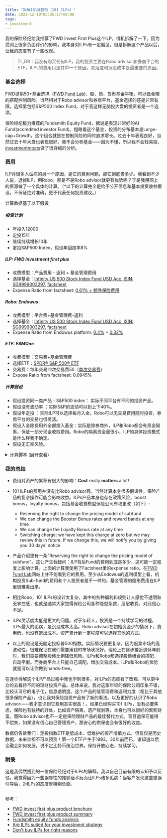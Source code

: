 ```yaml
---
title: "拆解101连投险（101 ILPs）"
date: 2023-12-19T05:35:17+08:00
tags:
- investment
---
```


我的保险经纪给我推荐了FWD Invest First Plus这个ILP，借机拆解了一下。因为受网上很多负面评价的影响，我本身对ILPs有一定偏见，但是拆解这个产品以后，让我的态度有了一些改观。

> TL,DR：我没有购买任何ILP，我的投资主要在Robo advisor和券商平台的ETF。ILPs的费用只是其中一个原因，灵活度和沉没成本是最重要的原因。

### 基金选择

FWD提供50+基金选择（[FWD Fund Lab](https://www.fwd.com.sg/personalised-financial-advice/funds))，股、债、货币基金平衡，可以做合理的搭配控制风险。当然相对于Robo advisor和券商平台，基金选择的还是非常有限。选择里包括S&P500 Index Fund，对于我这样无脑投大盘的投资者是一个选项。

保险经纪极力推荐的Fundsmith Equity Fund，据说是表现非常好的AI Fund(accredited investor Fund)。粗略看这个基金，投资的分布基本是Large-cap+Growth，这个组合就是在控制风险的同时追求增长。过去十年表现良好，当然过去十年大盘也表现很好。我不会分析基金——因为不懂，所以我不会轻易投，[investmentmoats](https://investmentmoats.com/money/fundsmith-equity-funds-performance/)做了很详细的分析。

### 费用

ILP背很多人诟病的另一个原因，是它的费用问题。那它到底贵多少。我看到不少人说，退掉ILP，用Robo。那是不是Robo advisor就更有优势呢？于是我用网上的资源做了一个具体的计算。（*以下的计算完全是给予公开信息和基本投资收益假设，不保证绝对准确，更不代表任何投资建议。）

计算数据基于以下假设

##### 投资计划
- 年投入12000 
- 定投15年
- 继续持续增长10年
- 定投S&P500 Index，假设年回报率8%

##### ILP: FWD Investment first plus
- 收费模型：产品费用 - 返利 + 基金管理费用
- 选择基金：[Infinity US 500 Stock Index Fund USD Acc, ISIN: SG9999003297](https://www.fwd.com.sg/personalised-financial-advice/fund-report/?currencyId=USD&languageId=en-GB&id=F0HKG062P3&idCurrencyId=%20&idType=MSID&marketCode=%20), [factsheet](https://lgi.dzhintl.com/doc/uploads/documents/index.php?type=FS&fid=IUSI&lang=EN)
- Expense Ratio from factsheet: [0.61% + 额外保险费用]((https://www.comparefirst.sg/wap/prodSummaryPdf/200501737H/WA_Sum_200501737H_ILP03_RP_May2023.pdf))

##### Robo: Endowus
- 收费模型：平台费+基金管理费-返利
- 选择基金：[Infinity US 500 Stock Index Fund USD Acc, ISIN: SG9999003297](https://www.fwd.com.sg/personalised-financial-advice/fund-report/?currencyId=USD&languageId=en-GB&id=F0HKG062P3&idCurrencyId=%20&idType=MSID&marketCode=%20), [factsheet](https://lgi.dzhintl.com/doc/uploads/documents/index.php?type=FS&fid=IUSI&lang=EN)
- Expense Ratio from Endowus platform: [0.4%](https://endowus.com/pricing) + [0.32%](https://endowus.com/investment-funds-list/lion-global-infinity-u.s-500-stock-index-fund-SG9999003289)

##### ETF: FSMOne
- 收费模型：交易费+基金管理费
- 选择ETF：[SPDR® S&P 500® ETF](https://www.ssga.com/library-content/products/factsheets/etfs/us/factsheet-us-en-spy.pdf)
- 交易费：每年交易四次交易费50（[单次交易费](https://www.fsmone.com.my/etfs/get-started/stock-fees))
- Expose Ratio from factsheet: 0.0945%

##### 计算假设
- 假设投资同一类产品 - S&P500 index： 实际不同平台有不同的投资产品。
- 假设没有波动率 ：实际S&P的波动可以到上下40%。
- 假设年定投 ：实际ILP可以选择每月入金，Robo可以无交易费用随时投资，券商平台的交易也很灵活。
- 假设入金除费用外全部投入基金：实际是除券商外，ILP和Robo都会有资金隔离，保证一部分现金收取费用。Robo的隔离资金量很小，ILP的具体投资模式是什么样我不确定。
- 假设无汇率风险。

<details>
  <summary>计算脚本 (展开查看) </summary>
    <script src="https://gist.github.com/yulu/f2a1742fbbccd023def1c80946485519.js"></script>
</details>

<div>
    <span class="image fit" style="max-width: 1000px;"><img src="https://s3.ap-southeast-1.amazonaws.com/littlecheesecake.me/money.sense/ilp_exploration/money_sense_compare_ilp_robo_etf.excalidraw.png" alt="" /></span>
<div>

<div>
    <span class="image fit" style="max-width: 500px;"><img src="https://s3.ap-southeast-1.amazonaws.com/littlecheesecake.me/money.sense/ilp_exploration/money_sense_ipl_comparison.png" alt="" /></span>
<div>

### 我的总结
- 费用对资产的累积有很大的影响：**Cost** really **matters** a lot!

- 101 ILPs的费用并没有比Robo advisor高。当然计算本身很多假设性，保险产品的复杂操作可能会影响收益。ILPs产品本身也存在政策风险，boost bonus，loyalty bonus，包括基金收费模型保险公司有权更改（如下）: 
    - Reserving the right to change the pricing model of subfund
    - We can change the Booster Bonus rates and reward bands at any time
    - We can change the Loyalty Bonus rate at any time
    - Switching charge: we have kept this charge at zero but we may review this in future. If we change this, we will notify you by giving you 30 days' notice

- 产品介绍里有一条"Reserving the right to change the pricing model of subfund"。这让产生我疑问：ILP背后Fund的费用到底是多少，这可能一定程度上影响计算。上面的计算我使用了Factsheet里的expense ratio。在[FWD Fund Lab](https://www.fwd.com.sg/personalised-financial-advice/fund-report/?currencyId=SGD&languageId=en-GB&id=F0HKG062P2&idCurrencyId=%20&idType=MSID&marketCode=%20)网站上并不能看到它的费用。至少从Endowus的返利模型上看，机构投资Sub-fund的费用和个人投资者是不一样的。基金管理的隐形费用在ILP里很难看出来。

- 相比Robo，101 ILPs的设计太复杂，其中的各种福利和规则让人感觉不透明和无掌控感，也就是通常大家觉得保险公司各种隐型条款，层层收费，对此信心不足。

- ILPs灵活度太低是更大的问题。对于年轻人，投资是一个持续学习的过程，ILPs最大的诟病，是沉没成本太高。Robo advisor在初始资金少的情况下，费用低，也没有退出成本。资产累计到一定程度可以选择其他的方式。

- 以上的假设是无脑定投标普500指数。实际情况要更复杂。因为股票市场的高波动性，很难保证在我们需要用钱时市场状况好。理论上在逐步接近退休年龄时，我们需要调整股债比例降低风险。ILPs和Robo都选择股债组合的搭配，自动平衡。而券商平台上只能自己调配，增加交易成本。ILPs和Robo的优势就是可以让你做到hands-free。


在逐步拆解这个ILP产品过程中我也学到很多，对ILPs的态度有了改观，可以更中立的去看待不同的理财投资产品。总体来说，我对这家年轻的保险公司印象不错，比较认可它的电子化，信息透明度。这个产品的低管理费和返利力度（相比于其他很多保险产品），也让我对保险投资产品有了新的看法。以及更好的认识了Robo advisor——我才意识到它费用其实很高！。如果已经购买101 ILPs，没有必要焦虑，保险也有独特的好处，比如资产隔离，遗产规划等，本身也可以很好的累积财富。而Robo advisor也不一定是保险理财产品的最佳替代方式。盲目退保可能得不偿失，如果没有信心自己管理资产，那安心的供保也会有很好的收益。

数据仍告诉我们：定投指数ETF是低成本、低维护的资产增值方式。但仅仅是历史数据，未来谁都不可以预测！第一个ETF产生于1993，30年前而已，谁知道以后金融会如何发展，说不定比特币统治世界。保持开放心态，持续学习。


### 附录

这是我偶然搜到的一位保险经纪对于ILPs的解释。我以自己目前有限的认知予以反驳。我觉得因为一些误导性的推销话术反而让ILPs诸多诟病：当客户发现这些错误引导后，对ILPs的态度就特别负面。

<div>
    <span class="image fit" style="max-width: 1000px;"><img src="https://s3.ap-southeast-1.amazonaws.com/littlecheesecake.me/money.sense/ilp_exploration/money_sense_incorrect_ilp_explanation.png" alt="" /></span>
<div>

参考：

- [FWD invest first plus product brochure](https://www.fwd.com.sg/wp-content/uploads/2023/12/Invest-First-Plus-Brochure-Q3-2023-6-Dec-2023.pdf)
- [FWD invest first plus product summary](https://www.comparefirst.sg/wap/prodSummaryPdf/200501737H/WA_Sum_200501737H_ILP03_RP_May2023.pdf)
- [Fundsmith equity funds analysis](https://investmentmoats.com/money/fundsmith-equity-funds-performance/)
- [Are ILPs suited for your investment strategy](https://providend.com/are-investment-linked-policies-suited-for-executing-your-investment-strategy/)
- [Don't buy ILPs for right reasons](https://investmentmoats.com/budgeting/insurance/dont-buy-investment-linked-policies-right-reasons/)
